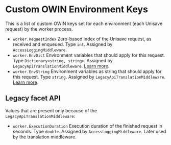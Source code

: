 # Custom OWIN Environment Keys

This is a list of custom OWIN keys set for each environment (each Unisave request) by the worker process.

- `worker.RequestIndex` Zero-based index of the Unisave request, as received and enqueued. Type `int`. Assigned by `AccessLoggingMiddleware`.
- `worker.EnvDict` Environment variables that should apply for this request. Type `Dictionary<string, string>`. Assigned by `LegacyApiTranslationMiddleware`. [Learn more](unisave-environment-variables.md).
- `worker.EnvString` Environment variables as string that should apply for this request. Type `string`. Assigned by `LegacyApiTranslationMiddleware`. [Learn more](unisave-environment-variables.md).


## Legacy facet API

Values that are present only because of the `LegacyApiTranslationMiddleware`:

- `worker.ExecutionDuration` Execution duration of the finished request in seconds. Type `double`. Assigned by `AccessLoggingMiddleware`. Later used by the translation middleware.
